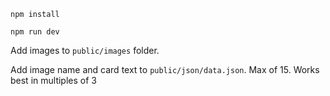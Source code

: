 
```
npm install

npm run dev
```


Add images to `public/images` folder.

Add image name and card text to `public/json/data.json`. Max of 15. Works best in multiples of 3